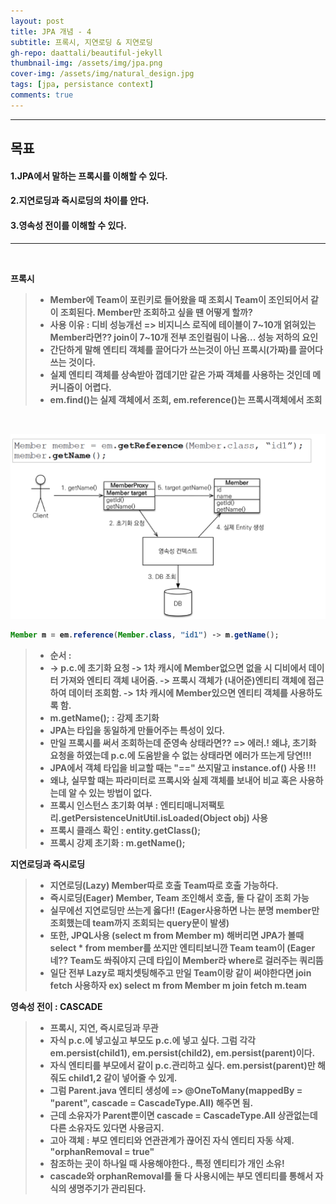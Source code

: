 ```yaml
---
layout: post
title: JPA 개념 - 4
subtitle: 프록시, 지연로딩 & 지연로딩
gh-repo: daattali/beautiful-jekyll
thumbnail-img: /assets/img/jpa.png
cover-img: /assets/img/natural_design.jpg
tags: [jpa, persistance context]
comments: true
---
```


___
## 목표

#### 1.JPA에서 말하는 프록시를 이해할 수 있다.
#### 2.지연로딩과 즉시로딩의 차이를 안다.
#### 3.영속성 전이를 이해할 수 있다.
___

<br/>

__<strong>프록시__

> - Member에 Team이 포린키로 들어왔을 때 조회시 Team이 조인되어서 같이 조회된다. Member만 조회하고 싶을 땐 어떻게 할까?
> - 사용 이유 : 디비 성능개선 => 비지니스 로직에 테이블이 7~10개 얽혀있는 Member라면?? join이 7~10개 전부 조인컬림이 나옴... 성능 저하의 요인
> - 간단하게 말해 엔티티 객체를 끌어다가 쓰는것이 아닌 프록시(가짜)를 끌어다 쓰는 것이다.
> - 실제 엔티티 객체를 상속받아 껍데기만 같은 가짜 객체를 사용하는 것인데 메커니즘이 어렵다.
> - em.find()는 실제 객체에서 조회, em.reference()는 프록시객체에서 조회

<br/>


![jpa 그림 - 1](/assets/img/21.04.30-jpa연습4[그림1].png)


~~~java
Member m = em.reference(Member.class, "id1") -> m.getName();
~~~
> - 순서 :
> - -> p.c.에 초기화 요청 -> 1차 캐시에 Member없으면 없을 시 디비에서 데이터 가져와 엔티티 객체 내어줌. -> 프록시 객체가 (내어준)엔티티 객체에 접근하여 데이터 조회함. -> 1차 캐시에 Member있으면 엔티티 객체를 사용하도록 함.
> - m.getName();  :  강제 초기화 
> - JPA는 타입을 동일하게 만들어주는 특성이 있다.
> - 만일 프록시를 써서 조회하는데 준영속 상태라면?? => 에러.! 왜냐, 초기화 요청을 하였는데 p.c.에 도움받을 수 없는 상태라면 에러가 뜨는게 당연!!!
> - JPA에서 객체 타입을 비교할 때는 "==" 쓰지말고 instance.of() 사용 !!!
> - 왜냐, 실무할 때는 파라미터로 프록시와 실제 객체를 보내어 비교 혹은 사용하는데 알 수 있는 방법이 없다.
> - 프록시 인스턴스 초기화 여부 : 엔티티매니저팩토리.getPersistenceUnitUtil.isLoaded(Object obj) 사용
> - 프록시 클래스 확인 : entity.getClass();
> - 프록시 강제 초기화 : m.getName();


__<strong>지연로딩과 즉시로딩__
	
> - 지연로딩(Lazy) Member따로 호출 Team따로 호출 가능하다.
> - 즉시로딩(Eager) Member, Team 조인해서 호출, 둘 다 같이 조회 가능 
> - 실무에선 지연로딩만 쓰는게 옳다!! (Eager사용하면 나는 분명 member만 조회했는데 team까지 조회되는 query문이 발생)
> - 또한, JPQL사용 (select m from Member m) 해버리면 JPA가 볼때 select * from member를 쏘지만 엔티티보니깐 Team team이 (Eager네?? Team도 쏴줘야지 근데 타입이 Member라 where로 걸러주는 쿼리뜸 
> - 일단 전부 Lazy로 패치셋팅해주고 만일 Team이랑 같이 써야한다면 join fetch 사용하자 ex) select m from Member m join fetch m.team


__<strong>영속성 전이 : CASCADE__
	
> - 프록시, 지연, 즉시로딩과 무관
> - 자식 p.c.에 넣고싶고 부모도 p.c.에 넣고 싶다. 그럼 각각 em.persist(child1), em.persist(child2), em.persist(parent)이다.
> - 자식 엔티티를 부모에서 같이 p.c.관리하고 싶다. em.persist(parent)만 해줘도 child1,2 같이 넣어줄 수 있게.
> - 그럼 Parent.java 엔티티 생성에 => @OneToMany(mappedBy = "parent", cascade = CascadeType.All) 해주면 됨.
> - 근데 소유자가 Parent뿐이면 cascade = CascadeType.All 상관없는데 다른 소유자도 있다면 사용금지.
> - 고아 객체 : 부모 엔티티와 연관관계가 끊어진 자식 엔티티 자동 삭제.   "orphanRemoval = true"
> - 참조하는 곳이 하나일 때 사용해야한다., 특정 엔티티가 개인 소유!
> - cascade와 orphanRemoval를 둘 다 사용시에는 부모 엔티티를 통해서 자식의 생명주기가 관리된다.